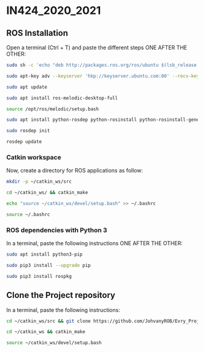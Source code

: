 # IN424_2020_2021

## ROS Installation
Open a terminal (Ctrl + T) and paste the different steps ONE AFTER THE OTHER:

```bash
sudo sh -c 'echo "deb http://packages.ros.org/ros/ubuntu $(lsb_release -sc) main" > /etc/apt/sources.list.d/ros-latest.list'

sudo apt-key adv --keyserver 'hkp://keyserver.ubuntu.com:80' --recv-key C1CF6E31E6BADE8868B172B4F42ED6FBAB17C654

sudo apt update

sudo apt install ros-melodic-desktop-full

source /opt/ros/melodic/setup.bash

sudo apt install python-rosdep python-rosinstall python-rosinstall-generator python-wstool build-essential

sudo rosdep init

rosdep update
```

### Catkin workspace
Now, create a directory for ROS applications as follow:
```bash
mkdir -p ~/catkin_ws/src

cd ~/catkin_ws/ && catkin_make

echo "source ~/catkin_ws/devel/setup.bash" >> ~/.bashrc

source ~/.bashrc
```

### ROS dependencies with Python 3
In a terminal, paste the following instructions ONE AFTER THE OTHER:
```bash
sudo apt install python3-pip

sudo pip3 install --upgrade pip

sudo pip3 install rospkg
```

## Clone the Project repository
In a terminal, paste the following instructions:

```bash
cd ~/catkin_ws/src && git clone https://github.com/JohvanyROB/Evry_Project_2020.git

cd ~/catkin_ws && catkin_make

source ~/catkin_ws/devel/setup.bash
```
